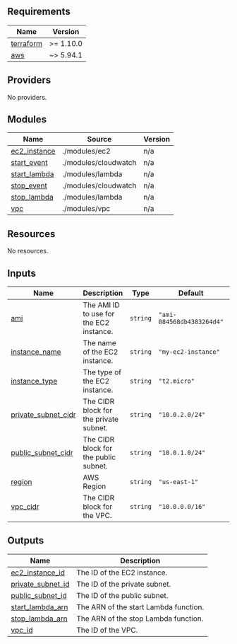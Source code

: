 <!-- BEGIN_TF_DOCS -->
## Requirements

| Name | Version |
|------|---------|
| <a name="requirement_terraform"></a> [terraform](#requirement\_terraform) | >= 1.10.0 |
| <a name="requirement_aws"></a> [aws](#requirement\_aws) | ~> 5.94.1 |

## Providers

No providers.

## Modules

| Name | Source | Version |
|------|--------|---------|
| <a name="module_ec2_instance"></a> [ec2\_instance](#module\_ec2\_instance) | ./modules/ec2 | n/a |
| <a name="module_start_event"></a> [start\_event](#module\_start\_event) | ./modules/cloudwatch | n/a |
| <a name="module_start_lambda"></a> [start\_lambda](#module\_start\_lambda) | ./modules/lambda | n/a |
| <a name="module_stop_event"></a> [stop\_event](#module\_stop\_event) | ./modules/cloudwatch | n/a |
| <a name="module_stop_lambda"></a> [stop\_lambda](#module\_stop\_lambda) | ./modules/lambda | n/a |
| <a name="module_vpc"></a> [vpc](#module\_vpc) | ./modules/vpc | n/a |

## Resources

No resources.

## Inputs

| Name | Description | Type | Default | Required |
|------|-------------|------|---------|:--------:|
| <a name="input_ami"></a> [ami](#input\_ami) | The AMI ID to use for the EC2 instance. | `string` | `"ami-084568db4383264d4"` | no |
| <a name="input_instance_name"></a> [instance\_name](#input\_instance\_name) | The name of the EC2 instance. | `string` | `"my-ec2-instance"` | no |
| <a name="input_instance_type"></a> [instance\_type](#input\_instance\_type) | The type of the EC2 instance. | `string` | `"t2.micro"` | no |
| <a name="input_private_subnet_cidr"></a> [private\_subnet\_cidr](#input\_private\_subnet\_cidr) | The CIDR block for the private subnet. | `string` | `"10.0.2.0/24"` | no |
| <a name="input_public_subnet_cidr"></a> [public\_subnet\_cidr](#input\_public\_subnet\_cidr) | The CIDR block for the public subnet. | `string` | `"10.0.1.0/24"` | no |
| <a name="input_region"></a> [region](#input\_region) | AWS Region | `string` | `"us-east-1"` | no |
| <a name="input_vpc_cidr"></a> [vpc\_cidr](#input\_vpc\_cidr) | The CIDR block for the VPC. | `string` | `"10.0.0.0/16"` | no |

## Outputs

| Name | Description |
|------|-------------|
| <a name="output_ec2_instance_id"></a> [ec2\_instance\_id](#output\_ec2\_instance\_id) | The ID of the EC2 instance. |
| <a name="output_private_subnet_id"></a> [private\_subnet\_id](#output\_private\_subnet\_id) | The ID of the private subnet. |
| <a name="output_public_subnet_id"></a> [public\_subnet\_id](#output\_public\_subnet\_id) | The ID of the public subnet. |
| <a name="output_start_lambda_arn"></a> [start\_lambda\_arn](#output\_start\_lambda\_arn) | The ARN of the start Lambda function. |
| <a name="output_stop_lambda_arn"></a> [stop\_lambda\_arn](#output\_stop\_lambda\_arn) | The ARN of the stop Lambda function. |
| <a name="output_vpc_id"></a> [vpc\_id](#output\_vpc\_id) | The ID of the VPC. |
<!-- END_TF_DOCS -->